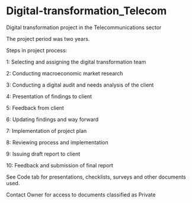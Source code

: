 # Digital-transformation_Telecom

Digital transformation project in the Telecommunications sector


The project period was two years.


Steps in project process:

1: Selecting and assigning the digital transformation team

2: Conducting macroeconomic market research

3: Conducting a digital audit and needs analysis of the client

4: Presentation of findings to client

5: Feedback from client

6: Updating findings and way forward

7: Implementation of project plan

8: Reviewing process and implementation

9: Issuing draft report to client

10: Feedback and submission of final report



See Code tab for presentations, checklists, surveys and other documents used.


Contact Owner for access to documents classified as Private
